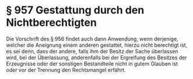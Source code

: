 # § 957 Gestattung durch den Nichtberechtigten
Die Vorschrift des § 956 findet auch dann Anwendung, wenn derjenige, welcher die Aneignung einem anderen gestattet, hierzu nicht berechtigt ist, es sei denn, dass der andere, falls ihm der Besitz der Sache überlassen wird, bei der Überlassung, anderenfalls bei der Ergreifung des Besitzes der Erzeugnisse oder der sonstigen Bestandteile nicht in gutem Glauben ist oder vor der Trennung den Rechtsmangel erfährt.